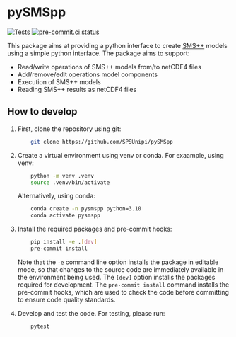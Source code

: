 # pySMSpp

[![Tests](https://github.com/SPSUnipi/pySMSpp/actions/workflows/test.yml/badge.svg)](https://github.com/SPSUnipi/pySMSpp/actions/workflows/test.yml)
[![pre-commit.ci status](https://results.pre-commit.ci/badge/github/SPSUnipi/pySMSpp/main.svg)](https://results.pre-commit.ci/latest/github/SPSUnipi/pySMSpp/main)

This package aims at providing a python interface to create [SMS++](https://gitlab.com/smspp/smspp-project) models using a simple python interface.
The package aims to support:
- Read/write operations of SMS++ models from/to netCDF4 files
- Add/remove/edit operations model components
- Execution of SMS++ models
- Reading SMS++ results as netCDF4 files


## How to develop

1. First, clone the repository using git:

    ```bash
        git clone https://github.com/SPSUnipi/pySMSpp
    ```

2. Create a virtual environment using venv or conda.
    For exaample, using venv:

    ```bash
        python -m venv .venv
        source .venv/bin/activate
    ```
   
    Alternatively, using conda:

    ```bash
        conda create -n pysmspp python=3.10
        conda activate pysmspp
    ```

3. Install the required packages and pre-commit hooks:

    ```bash
        pip install -e .[dev]
        pre-commit install
    ```

    Note that the `-e` command line option installs the package in editable mode, so that changes to the source code are immediately available in the environment being used. The `[dev]` option installs the packages required for development. The `pre-commit install` command installs the pre-commit hooks, which are used to check the code before committing to ensure code quality standards.

4. Develop and test the code. For testing, please run:

    ```bash
        pytest
    ```

